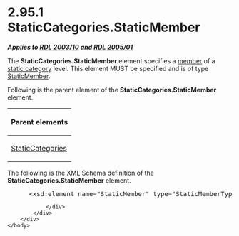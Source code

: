 <html dir="LTR" xmlns:mshelp="http://msdn.microsoft.com/mshelp" xmlns:ddue="http://ddue.schemas.microsoft.com/authoring/2003/5" xmlns:xlink="http://www.w3.org/1999/xlink" xmlns:tool="http://www.microsoft.com/tooltip">
    <head>
        <meta http-equiv="Content-Type" content="text/html; CHARSET=utf-8"></meta>
        <meta name="save" content="history"></meta>
        <title>2.95.1 StaticCategories.StaticMember</title>
        <xml>
            <mshelp:toctitle title="2.95.1 StaticCategories.StaticMember"></mshelp:toctitle>
            <mshelp:rltitle title="[MS-RDL]: StaticCategories.StaticMember"></mshelp:rltitle>
            <mshelp:keyword index="A" term="53ceef72-53cb-4b5b-af09-08df2edf77fd"></mshelp:keyword>
            <mshelp:attr name="DCSext.ContentType" value="open specification"></mshelp:attr>
            <mshelp:attr name="AssetID" value="53ceef72-53cb-4b5b-af09-08df2edf77fd"></mshelp:attr>
            <mshelp:attr name="TopicType" value="kbRef"></mshelp:attr>
            <mshelp:attr name="DCSext.Title" value="[MS-RDL]: StaticCategories.StaticMember" />
        </xml>
    </head>
    <body>
        <div id="header">
            <h1 class="heading">2.95.1 StaticCategories.StaticMember</h1>
        </div>
        <div id="mainSection">
            <div id="mainBody">
                <div id="allHistory" class="saveHistory"></div>
                <div id="sectionSection0" class="section" name="collapseableSection">
                    

<p><b><i>Applies to </i></b><a href="a7e2ad00-07c8-4f6d-80ab-3ad55df7b233.htm"><b><i>RDL 2003/10</i></b></a><b>
<i>and </i></b><a href="3ebe2912-4958-4832-b391-cad1f5e13338.htm"><b><i>RDL 2005/01</i></b></a></p>

<p>The <b>StaticCategories.StaticMember</b> element specifies a
<a href="b2482b3f-74ab-4ca8-a9e5-c07955011743.htm#gt_5d78ca78-a9b1-4791-8126-bf9494304b11">member</a> of a <a href="b2482b3f-74ab-4ca8-a9e5-c07955011743.htm#gt_6bb835de-d1eb-430a-83d2-5b7e32b35e33">static category</a> level. This
element MUST be specified and is of type <a href="ec8311b9-625c-4e26-bb1d-b4cb3598410b.htm">StaticMember</a>.</p>

<p>Following is the parent element of the <b>StaticCategories.StaticMember</b>
element.</p>

<table>
 <thead>
  <tr>
   <th>
   <p>Parent elements</p>
   </th>
  </tr>
 </thead>
 <tr>
  <td>
  <p><a href="70a45a24-fac1-4da4-b787-94efd2c7b054.htm">StaticCategories</a></p>
  </td>
 </tr>
</table>

<p>The following is the XML Schema definition of the <b>StaticCategories.StaticMember</b>
element.</p>

<dl>
<dd>
<div><pre> &lt;xsd:element name=&quot;StaticMember&quot; type=&quot;StaticMemberType&quot; maxOccurs=&quot;unbounded&quot; /&gt;
</pre></div>
</dd></dl>


                </div>
            </div>
        </div>
    </body>
</html>
